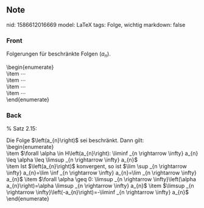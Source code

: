 ## Note
nid: 1586612016669
model: LaTeX
tags: Folge, wichtig
markdown: false

### Front
Folgerungen für beschränkte Folgen $\left(a_{n}\right)$.<div>\begin{enumerate}</div><div>\item <span>$\cdots$</span></div><div>\item <span>$\cdots$</span></div><div>\item <span>$\cdots$</span></div><div>\item $\cdots$</div><div>\end{enumerate}</div><div>
</div>

### Back
% Satz 2.15:
<div>
  Die Folge $\left(a_{n}\right)$ sei beschränkt. Dann gilt:
</div>
<div>
  \begin{enumerate}
</div>
<div>
  \item <span>$\forall \alpha \in H\left(a_{n}\right): \liminf _{n
  \rightarrow \infty} a_{n} \leq \alpha \leq \limsup _{n
  \rightarrow \infty} a_{n}$</span>
</div>
<div>
  \item Ist $\left(a_{n}\right)$ konvergent, so ist $\lim \sup _{n
  \rightarrow \infty} a_{n}=\lim \inf _{n \rightarrow \infty}
  a_{n}=\lim _{n \rightarrow \infty} a_{n}$ \item $\forall \alpha
  \geq 0: \limsup _{n \rightarrow \infty}\left(\alpha
  a_{n}\right)=\alpha \limsup _{n \rightarrow \infty} a_{n}$ \item
  $\limsup _{n \rightarrow \infty}\left(-a_{n}\right)=-\liminf _{n
  \rightarrow \infty} a_{n}$
</div>
<div>
  \end{enumerate}
</div>
